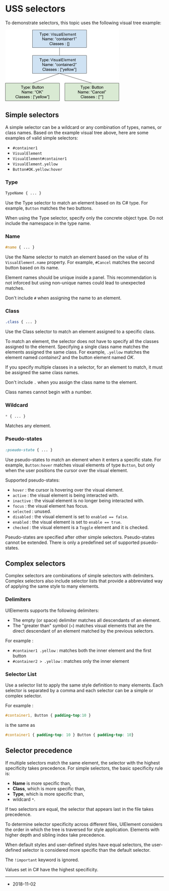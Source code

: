 # USS selectors

To demonstrate selectors, this topic uses the following visual tree example:

![Example hierarchy](../uploads/Main/style-hierarchy-example.png)

## Simple selectors

A simple selector can be a wildcard or any combination of types, names, or class names. Based on the example visual tree above, here are some examples of valid simple selectors:

- `#container1`
- `VisualElement`
- `VisualElement#container1`
- `VisualElement.yellow`
- `Button#OK.yellow:hover`

### Type

```css
TypeName { ... }
```

Use the Type selector to match an element based on its C# type. For example, `Button` matches the two buttons.

When using the Type selector, specify only the concrete object type. Do not include the namespace in the type name.

### Name

```css
#name { ... }
```

Use the Name selector to match an element based on the value of its `VisualElement.name` property.
For example, `#Cancel` matches the second button based on its name.

Element names should be unique inside a panel. This recommendation is not inforced but using non-unique names could lead to unexpected matches. 

Don't include `#` when assigning the name to an element.

### Class

```css
.class { ... }
```

Use the Class selector to match an element assigned to a specific class. 

To match an element, the selector does not have to specify all the classes assigned to the element. Specifying a single class name matches the elements assigned the same class. For example, `.yellow` matches the element named *container2* and the button element named *OK*.

If you specify multiple classes in a selector, for an element to match, it must be assigned the same class names.  

Don't include `.` when you assign the class name to the element.

Class names cannot begin with a number.

### Wildcard

```css
* { ... }
```

Matches any element.

### Pseudo-states

```css
:pseudo-state { ... }
```

Use pseudo-states to match an element when it enters a specific state. For example, `Button:hover` matches visual elements of type `Button`, but only when the user positions the cursor over the visual element.

Supported pseudo-states:

- `hover` : the cursor is hovering over the visual element.
- `active` : the visual element is being interacted with.
- `inactive` : the visual element is no longer being interacted with.
- `focus` : the visual element has focus.
- `selected` : unused.
- `disabled` : the visual element is set to `enabled == false`.
- `enabled` : the visual element is set to `enable == true`.
- `checked` : the visual element is a  `Toggle` element and it is checked.

Pseudo-states are specified after other simple selectors. Pseudo-states cannot be extended. There is only a predefined set of supported psuedo-states.



## Complex selectors

Complex selectors are combinations of simple selectors with delimiters. Complex selectors also include selector lists that provide a abbreviated way of applying the same style to many elements.

### Delimiters

UIElements supports the following delimiters:

- The empty (or space) delimiter matches all descendants of an element.
- The "greater than" symbol (`>`) matches visual elements that are the direct descendant of an element matched by the previous selectors.

For example :

- `#container1 .yellow` : matches both the inner element and the first button
- `#container2 > .yellow` : matches only the inner element

### Selector List

Use a selector list to apply the same style definition to many elements. Each selector is separated by a comma and each selector can be a simple or complex selector.

For example :

```css
#container1, Button { padding-top:10 }
```

is the same as

```css
#container1 { padding-top: 10 } Button { padding-top: 10}
```

## Selector precedence

If multiple selectors match the same element, the selector with the highest specificity takes precedence. For simple selectors, the basic specificity rule is: 

- **Name** is more specific than,
- **Class**, which is more specific than, 
- **Type**, which is more specific than,
- wildcard `*`.

If two selectors are equal, the selector that appears last in the file takes precedence.

To determine selector specificity across different files, UIElement considers the order in which the tree is traversed for style application. Elements with higher depth and sibling index take precedence.

When default styles and user-defined styles have equal selectors, the user-defined selector is considered more specific than the default selector.

The `!important` keyword is ignored.

Values set in C# have the highest specificity.

---
* <span class="page-edit">2018-11-02  <!-- include IncludeTextAmendPageSomeEdit --></span>


